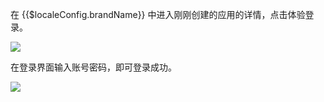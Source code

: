 <IntegrationDetailCard :title="`体验登录`">

在 {{$localeConfig.brandName}} 中进入刚刚创建的应用的详情，点击体验登录。

![](~@imagesZhCn/integration/sentry/3-1.png)

在登录界面输入账号密码，即可登录成功。

![](~@imagesZhCn/integration/sentry/3-2.png)

</IntegrationDetailCard>
